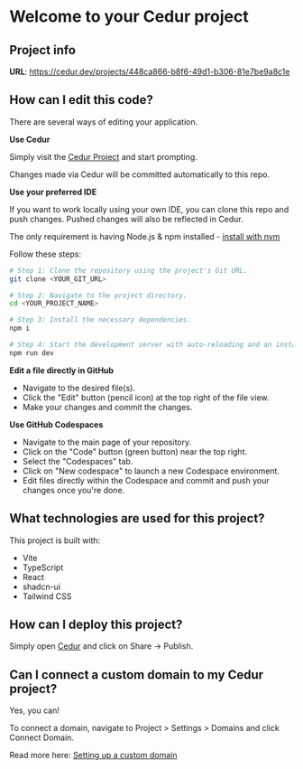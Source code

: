 # Welcome to your Cedur project

## Project info

**URL**: https://cedur.dev/projects/448ca866-b8f6-49d1-b306-81e7be9a8c1e

## How can I edit this code?

There are several ways of editing your application.

**Use Cedur**

Simply visit the [Cedur Project](https://cedur.dev/projects/448ca866-b8f6-49d1-b306-81e7be9a8c1e) and start prompting.

Changes made via Cedur will be committed automatically to this repo.

**Use your preferred IDE**

If you want to work locally using your own IDE, you can clone this repo and push changes. Pushed changes will also be reflected in Cedur.

The only requirement is having Node.js & npm installed - [install with nvm](https://github.com/nvm-sh/nvm#installing-and-updating)

Follow these steps:

```sh
# Step 1: Clone the repository using the project's Git URL.
git clone <YOUR_GIT_URL>

# Step 2: Navigate to the project directory.
cd <YOUR_PROJECT_NAME>

# Step 3: Install the necessary dependencies.
npm i

# Step 4: Start the development server with auto-reloading and an instant preview.
npm run dev
```

**Edit a file directly in GitHub**

- Navigate to the desired file(s).
- Click the "Edit" button (pencil icon) at the top right of the file view.
- Make your changes and commit the changes.

**Use GitHub Codespaces**

- Navigate to the main page of your repository.
- Click on the "Code" button (green button) near the top right.
- Select the "Codespaces" tab.
- Click on "New codespace" to launch a new Codespace environment.
- Edit files directly within the Codespace and commit and push your changes once you're done.

## What technologies are used for this project?

This project is built with:

- Vite
- TypeScript
- React
- shadcn-ui
- Tailwind CSS

## How can I deploy this project?

Simply open [Cedur](https://cedur.dev/projects/448ca866-b8f6-49d1-b306-81e7be9a8c1e) and click on Share -> Publish.

## Can I connect a custom domain to my Cedur project?

Yes, you can!

To connect a domain, navigate to Project > Settings > Domains and click Connect Domain.

Read more here: [Setting up a custom domain](https://docs.cedur.dev/tips-tricks/custom-domain#step-by-step-guide)
